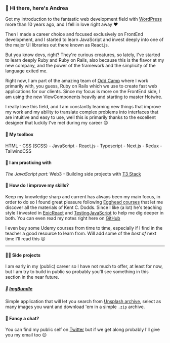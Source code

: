 ### 👋 Hi there, here's Andrea 

Got my introduction to the fantastic web development field with [WordPress](https://wordpress.org/) more than 10 years ago, and I fell in love right away ❤️

Then I made a career choice and focused exclusively on FrontEnd development, and I started to learn JavaScript and invest deeply into one of the major UI libraries out there known as React.js.

But you know devs, right? They're curious creatures, so lately, I've started to learn deeply Ruby and Ruby on Rails, also because this is the flavor at my new company, and the power of the framework and the simplicity of the language exited me.

Right now, I am part of the amazing team of [Odd Camp](https://www.oddcamp.com/) where I work primarily with, you guess, Ruby on Rails which we use to create fast web applications for our clients. Since my focus is more on the FrontEnd side, I am using the new ViewComponents heavily and starting to master Hotwire.

I really love this field, and I am constantly learning new things that improve my work and my ability to translate complex problems into interfaces that are intuitive and easy to use, well this is primarily thanks to the excellent designer that luckily I've met during my career 😊

#### 🧰 My toolbox 
HTML - CSS (SCSS) - JavaScript - React.js - Typescript - Next.js - Redux - TailwindCSS 

#### 👀 I am practicing with
*The JavaScript part:*
Web3 - Building side projects with [T3 Stack](https://create.t3.gg/)

#### 💪 How do I improve my skills? 
Keep my knowledge sharp and current has always been my main focus, in order to do so I found great pleasure following [Egghead courses](https://egghead.io/) that let me discover all the materials of Kent C. Dodds. Since I like (a lot) he's teaching style I invested in [EpicReact](https://epicreact.dev/) and [TestingJavaScript](https://testingjavascript.com/) to help me dig deeper in both. You can even read my notes right here on [GitHub](https://github.com/AndreaBarghigiani/EpicReactNotes)

I even buy some Udemy courses from time to time, especially if I find in the teacher a good resource to learn from. Will add some of the *best of* next time I'll read this 😉

---

#### 👨‍💻 Side projects 
I am early in my (public) career so I have not much to offer, at least for now, but I am try to build in public so probably you'll see something in this section in the near future.

##### 🌅 [ImgBundle](https://imgbundle.vercel.app/)
Simple application that will let you search from [Unsplash archive](https://unsplash.com/), select as many images you want and download 'em in a simple `.zip` archive.

#### 💬 Fancy a chat? 
You can find my public self on [Twitter](https://twitter.com/a_barghigiani) but if we get along probably I'll give you my email too 😉
